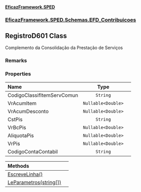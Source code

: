 #### [EficazFramework.SPED](EficazFrameworkSPED.md 'EficazFramework SPED')
### [EficazFramework.SPED.Schemas.EFD_Contribuicoes](EficazFramework.SPED.Schemas.EFD_Contribuicoes.md 'EficazFramework.SPED.Schemas.EFD_Contribuicoes')

## RegistroD601 Class

Complemento da Consolidação da Prestação de Serviços

### Remarks
### Properties

| Name | Type | |
| :--- | :---: | :--- |
| CodigoClassifItemServComun | `String` |  |
| VrAcumItem | `Nullable<Double>` |  |
| VrAcumDesconto | `Nullable<Double>` |  |
| CstPis | `String` |  |
| VrBcPis | `Nullable<Double>` |  |
| AliquotaPis | `Nullable<Double>` |  |
| VrPis | `Nullable<Double>` |  |
| CodigoContaContabil | `String` |  |

| Methods | |
| :--- | :--- |
| [EscreveLinha()](EficazFramework.SPED.Schemas.EFD_Contribuicoes/RegistroD601/EscreveLinha().md 'EficazFramework.SPED.Schemas.EFD_Contribuicoes.RegistroD601.EscreveLinha()') | |
| [LeParametros(string[])](EficazFramework.SPED.Schemas.EFD_Contribuicoes/RegistroD601/LeParametros(string[]).md 'EficazFramework.SPED.Schemas.EFD_Contribuicoes.RegistroD601.LeParametros(string[])') | |
